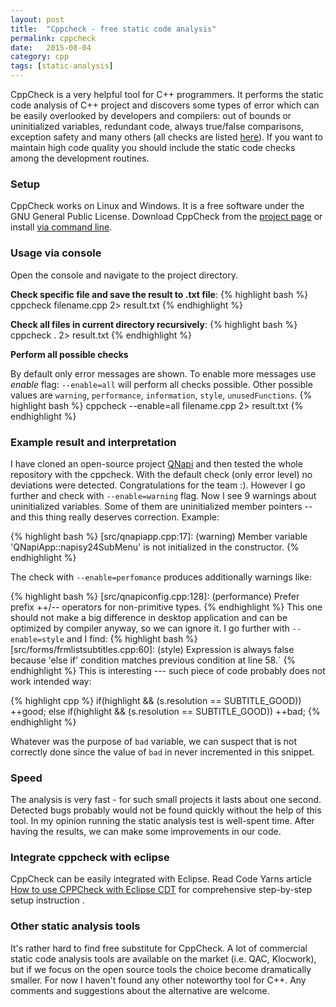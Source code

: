 ```yaml
---
layout: post
title:  "Cppcheck - free static code analysis"
permalink: cppcheck
date:   2015-08-04
category: cpp
tags: [static-analysis]
---
```


CppCheck is a very helpful tool for C++ programmers. It performs the static code analysis of C++ project and discovers some types of error which can be easily overlooked by developers and compilers: out of bounds or uninitialized variables, redundant code, always true/false comparisons, exception safety and many others (all checks are listed <a href="http://sourceforge.net/p/cppcheck/wiki/ListOfChecks">here</a>). If you want to maintain high code quality you should include the static code checks among the development routines.

### Setup
CppCheck works on Linux and Windows. It is a free software under the GNU General Public License.
Download CppCheck from the <a href="http://sourceforge.net/projects/cppcheck/">project page</a> or install <a href="http://installion.co.uk/ubuntu/precise/universe/c/cppcheck/install/index.html">via command line</a>.

### Usage via console
Open the console and navigate to the project directory.
   
**Check specific file and save the result to .txt file**:
{% highlight bash %}
cppcheck filename.cpp 2> result.txt
{% endhighlight %}

**Check all files in current directory recursively**: 
{% highlight bash %}
cppcheck . 2> result.txt
{% endhighlight %}

**Perform all possible checks**

By default only error messages are shown. To enable more messages use <em>enable</em> flag: `--enable=all` will perform all checks possible. Other possible values are `warning`, `performance`, `information`, `style`, `unusedFunctions`. 
{% highlight bash %}
cppcheck --enable=all filename.cpp 2> result.txt
{% endhighlight %}

### Example result and interpretation
I have cloned an open-source project <a href="https://github.com/QNapi/qnapi">QNapi</a> and then tested the whole repository with the cppcheck. With the default check (only error level) no deviations were detected. Congratulations for the team :). However I go further and check with `--enable=warning` flag. Now I see 9 warnings about uninitialized variables. Some of them are uninitialized member pointers -- and this thing really deserves correction. Example:

{% highlight bash %}
[src/qnapiapp.cpp:17]: (warning) Member variable 
'QNapiApp::napisy24SubMenu' is not initialized in the constructor.
{% endhighlight %}

The check with `--enable=perfomance` produces additionally warnings like:

{% highlight bash %}
[src/qnapiconfig.cpp:128]: (performance) Prefer prefix ++/-- 
operators for non-primitive types.
{% endhighlight %}
This one should not make a big difference in desktop application and can be optimized by compiler anyway, so we can ignore it. I go further with `--enable=style` and I find:
{% highlight bash %}
[src/forms/frmlistsubtitles.cpp:60]: (style) Expression is 
always false because 'else if' condition matches previous 
condition at line 58.`
{% endhighlight %}
This is interesting --- such piece of code probably does not work intended way:

{% highlight cpp %}
if(highlight && (s.resolution == SUBTITLE_GOOD))
   ++good;
else if(highlight && (s.resolution == SUBTITLE_GOOD))
   ++bad;
{% endhighlight %}

Whatever was the purpose of `bad` variable, we can suspect that is not correctly done since the value of `bad` in never incremented in this snippet.

### Speed
The analysis is very fast - for such small projects it lasts about one second. Detected bugs probably would not be found quickly without the help of this tool. In my opinion running the static analysis test is well-spent time. After having the results, we can make some improvements in our code.

### Integrate cppcheck with eclipse
CppCheck can be easily integrated with Eclipse. Read Code Yarns article <a href="http://codeyarns.com/2015/06/11/how-to-use-cppcheck-with-eclipse-cdt/" target="_blank">How to use CPPCheck with Eclipse CDT</a> for comprehensive step-by-step setup instruction .

### Other static analysis tools
It's rather hard to find free substitute for CppCheck. A lot of commercial static code analysis tools are available on the market (i.e. QAC, Klocwork), but if we focus on the open source tools the choice become dramatically smaller. For now I haven't found any other noteworthy tool for C++. Any comments and suggestions about the alternative are welcome.